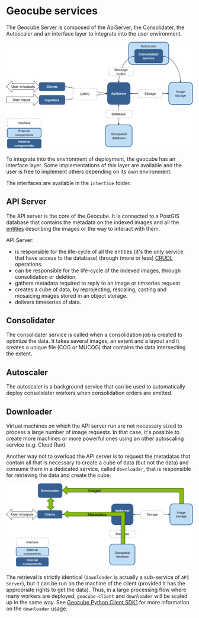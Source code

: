 # Geocube services

The Geocube Server is composed of the ApiServer, the Consolidater, the Autoscaler and an interface layer to integrate into the user environment.

![Geocube Architecture](../images/GeocubeArchitecture.png)

To integrate into the environment of deployment, the geocube has an interface layer. Some implementations of this layer are available and the user is free to implement others depending on its own environment.

The interfaces are available in the `interface` folder.

## API Server

The API server is the core of the Geocube. It is connected to a PostGIS database that contains the metadata on the indexed images and all the [entities](../user-guide/entities.md) describing the images or the way to interact with them.

API Server:

- is responsible for the life-cycle of all the entities (it's the only service that have access to the database) through (more or less) [CRUDL](https://en.wikipedia.org/wiki/Create,_read,_update_and_delete) operations.
- can be responsible for the life-cycle of the indexed images, through consolidation or deletion.
- gathers metadata required to reply to an image or timseries request.
- creates a cube of data, by reprojecting, rescaling, casting and mosaicing images stored in an object storage.
- delivers timeseries of data.

## Consolidater

The consolidater service is called when a consolidation job is created to optimize the data. It takes several images, an extent and a layout and it creates a unique file (COG or MUCOG) that contains the data intersecting the extent.

## Autoscaler

The autoscaler is a background service that can be used to automatically deploy consolidater workers when consolidation orders are emitted.

## Downloader

Virtual machines on which the API server run are not necessary sized to process a large number of image requests. In that case, it's possible to create more machines or more powerful ones using an other autoscaling service (e.g. Cloud Run).

Another way not to overload the API server is to request the metadatas that contain all that is necessary to create a cube of data (but not the data) and consume them in a dedicated service, called `downloader`, that is responsible for retrieving the data and create the cube.

![Geocube Architecture](../images/GeocubeArchitectureWithDownloaderSimple.png)

The retrieval is strictly identical (`downloader` is actually a sub-service of `API Server`), but it can be run on the machine of the client (provided it has the appropriate rights to get the data). Thus, in a large processing flow where many workers are deployed, `geocube-client` and `downloader` will be scaled up in the same way. See [Geocube Python Client SDK1](https://github.com/airbusgeo/geocube-client-python/blob/main/Jupyter/Geocube-Client-SDK-1.ipynb) for more information on the `downloader` usage.

